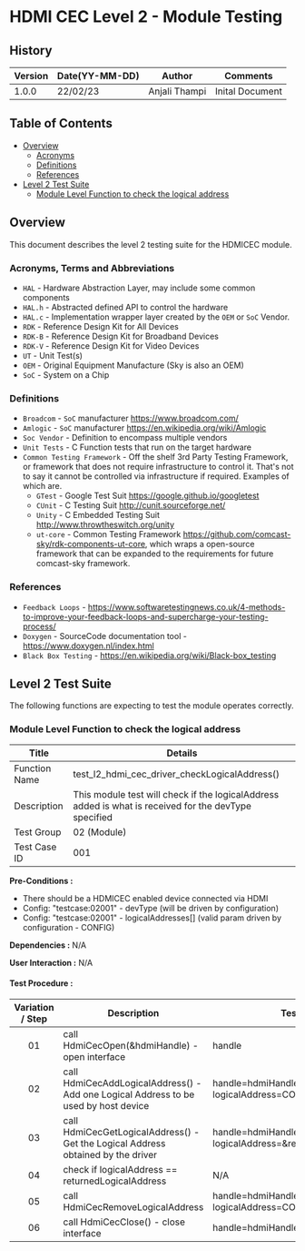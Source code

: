 # HDMI CEC Level 2 - Module Testing
## History

| Version | Date(YY-MM-DD) | Author |Comments |
| -------| ----- | ----- | ----- |
| 1.0.0 | 22/02/23 | Anjali Thampi| Inital Document |

## Table of Contents

- [Overview](#overview)
  - [Acronyms](#acronyms)
  - [Definitions](#definitions)
  - [References](#references)
- [Level 2 Test Suite](#level-2-test-suite)
  - [Module Level Function to check the logical address](#module-level-function-to-check-the-logical-address)
 
## Overview

This document describes the level 2 testing suite for the HDMICEC module.

### Acronyms, Terms and Abbreviations

- `HAL` \- Hardware Abstraction Layer, may include some common components
- `HAL.h`  \- Abstracted defined API to control the hardware
- `HAL.c`  \- Implementation wrapper layer created by the `OEM` or `SoC` Vendor.
- `RDK`  \- Reference Design Kit for All Devices
- `RDK-B`  \- Reference Design Kit for Broadband Devices
- `RDK-V`  \- Reference Design Kit for Video Devices
- `UT`  \- Unit Test(s)
- `OEM`  \- Original Equipment Manufacture (Sky is also an OEM)
- `SoC`  \- System on a Chip

### Definitions

- `Broadcom` \- `SoC` manufacturer <https://www.broadcom.com/>
- `Amlogic` \- `SoC` manufacturer <https://en.wikipedia.org/wiki/Amlogic>
- `Soc Vendor` \- Definition to encompass multiple vendors
- `Unit Tests` \- C Function tests that run on the target hardware
- `Common Testing Framework` \- Off the shelf 3rd Party Testing Framework, or framework that does not require infrastructure to control it. That's not to say it cannot be controlled via infrastructure if required. Examples of which are.
  - `GTest` \- Google Test Suit <https://google.github.io/googletest>
  - `CUnit` \- C Testing Suit <http://cunit.sourceforge.net/>
  - `Unity` \- C Embedded Testing Suit <http://www.throwtheswitch.org/unity>
  - `ut-core` \- Common Testing Framework <https://github.com/comcast-sky/rdk-components-ut-core>, which wraps a open-source framework that can be expanded to the requirements for future comcast-sky framework.

### References

- `Feedback Loops` \- <https://www.softwaretestingnews.co.uk/4-methods-to-improve-your-feedback-loops-and-supercharge-your-testing-process/>
- `Doxygen` \- SourceCode documentation tool - <https://www.doxygen.nl/index.html>
- `Black Box Testing` \- <https://en.wikipedia.org/wiki/Black-box_testing>

## Level 2 Test Suite

The following functions are expecting to test the module operates correctly.

### Module Level Function to check the logical address

|Title|Details|
|--|--|
|Function Name|test_l2_hdmi_cec_driver_checkLogicalAddress()|
|Description|This module test will check if the logicalAddress added is what is received for the devType specified|
|Test Group|02 (Module)|
|Test Case ID|001|

**Pre-Conditions :**
-  There should be a HDMICEC enabled device connected via HDMI
- Config: "testcase:02001" - devType (will be driven by configuration)
- Config: "testcase:02001" - logicalAddresses[] (valid param driven by configuration - CONFIG)

**Dependencies :** N/A

**User Interaction :** N/A

#### Test Procedure :

|  Variation / Step | Description | Test Data | Expected Result | Notes|
| :--: | --------- | ---------- | -------------- | ----- |
| 01 | call HdmiCecOpen(&hdmiHandle) - open interface | handle | HDMI_CEC_IO_SUCCESS| Should Pass |
| 02 | call HdmiCecAddLogicalAddress() - Add one Logical Address to be used by host device  | handle=hdmiHandle, logicalAddress=CONFIG  | HDMI_CEC_IO_SUCCESS| Should Pass |
| 03 | call HdmiCecGetLogicalAddress() - Get the Logical Address obtained by the driver  | handle=hdmiHandle, devType=CONFIG logicalAddress=&returnedLogicalAddress  | HDMI_CEC_IO_SUCCESS| Should Pass |
| 04 | check if logicalAddress == returnedLogicalAddress | N/A | Values should match | Should Pass |
| 05 | call HdmiCecRemoveLogicalAddress  | handle=hdmiHandle logicalAddress=CONFIG  | HDMI_CEC_IO_SUCCESS| Should Pass |
| 06 |call HdmiCecClose() - close interface | handle=hdmiHandle | HDMI_CEC_IO_SUCCESS| Should Pass |